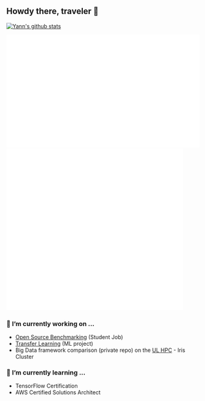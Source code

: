 ## Howdy there, traveler 👋


[![Yann's github stats](https://github-readme-stats.vercel.app/api?username=Yann21)](https://github.com/Yann21/github-readme-stats)

<div class="row">
  <img src="https://raw.githubusercontent.com/Yann21/github-stats/e83259b8c37574a69e128d26fc086c8c17cb4b36/generated/languages.svg" />
  <img src="https://raw.githubusercontent.com/Yann21/Yann21/ce66b2684cc396edd75bca651bc882f9554e8063/res/languages.svg" />
</div>

### 🔭 I’m currently working on ...
* [Open Source Benchmarking](https://github.com/Yann21/prometheus/) (Student Job)
* [Transfer Learning](https://github.com/Yann21/transfer-learning) (ML project)
* Big Data framework comparison (private repo) on the [UL HPC](https://hpc.uni.lu/systems/iris/) - Iris Cluster
### 🌱 I’m currently learning ...
* TensorFlow Certification
* AWS Certified Solutions Architect

<!--
## Previous Projects (WIP)
[![ReadMe Card](https://github-readme-stats.vercel.app/api/pin/?username=anuraghazra&repo=github-readme-stats)](https://github.com/anuraghazra/github-readme-stats) -->

<!--
**Yann21/Yann21** is a ✨ _special_ ✨ repository because its `README.md` (this file) appears on your GitHub profile.

Here are some ideas to get you started:


* Tensorflow Certifiaction
- 👯 I’m looking to collaborate on ...
- 🤔 I’m looking for help with ...
- 💬 Ask me about ...
- 📫 How to reach me: ...
- ⚡ Fun fact: ...
-->

<!--
## Before you go... Let's stay in touch
 social media badge 
<img src="https://img.shields.io/badge/Yann Hoffmann%20-%230073b1.svg?&style=for-the-badge&logo=LinkedIn&logoColor=white" /> -->
